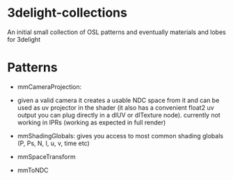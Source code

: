 # 3delight-collections
An initial small collection of OSL patterns and eventually materials and lobes for 3delight

# Patterns

- mmCameraProjection:
-    given a valid camera it creates a usable NDC space from it and can be used as uv projector in the shader (it also has a convenient float2 uv output you     can plug directly in a dlUV or dlTexture node). currently not working in IPRs (working as expected in full render)
    
- mmShadingGlobals:
    gives you access to most common shading globals (P, Ps, N, I, u, v, time etc)

- mmSpaceTransform
- mmToNDC
